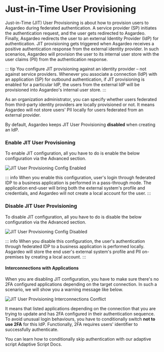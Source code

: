 # Just-in-Time User Provisioning

Just-in-Time (JIT) User Provisioning is about how to provision users to Asgardeo during federated authentication. A
service provider (SP) initiates the authentication request, and the user gets redirected to Asgardeo. Finally, Asgardeo
redirects the user to an external Identity Provider (IdP) for authentication. JIT provisioning gets triggered when
Asgardeo receives a positive authentication response from the external identity provider. In such scenarios, Asgardeo
will provision the user to its internal user store with the user claims (PII) from the authentication response.

::: tip
You configure JIT provisioning against an identity provider – not against service providers. Whenever you
associate a connection (IdP) with an application (SP) for outbound authentication, if JIT provisioning is enabled for a
particular IdP, the users from the external IdP will be provisioned into Asgardeo's internal user store.
:::

As an organization administrator, you can specify whether users federated from third-party identity providers are
locally provisioned or not. It means Asgardeo will not store users' PII locally for users federated from an external
provider.

By default, Asgardeo keeps JIT User Provisioning **disabled** when creating an IdP.

### Enable JIT User Provisioning

To enable JIT configuration, all you have to do is enable the below configuration via the Advanced section.

<img :src="$withBase('/assets/img/references/idp-settings/jit-enabled.png')" alt="JIT User Provisioning Config Enabled">

::: info
When you enable this configuration, user's login through federated IDP to a business application is performed in a
pass-through mode. The application end-user will bring both the external system's profile and credentials, and Asgardeo
will not create a local account for the user.
:::

### Disable JIT User Provisioning

To disable JIT configuration, all you have to do is disable the below configuration via the Advanced section.

<img :src="$withBase('/assets/img/references/idp-settings/jit-disabled.png')" alt="JIT User Provisioning Config Disabled">

::: info
When you disable this configuration, the user's authentication through federated IDP to a business
application is performed locally. Asgardeo will store the end user's external system's profile and PII on-premises by
creating a local account.
:::

#### Interconnections with Applications

When you are disabling JIT configuration, you have to make sure there's no 2FA configured applications depending on
the target connection. In such a scenario, we will show you a warning message like below.

<img :src="$withBase('/assets/img/references/idp-settings/jit-interconnections-conflict.png')" alt="JIT User Provisioning Interconnections Conflict">

It means that listed applications depending on the connection that you are trying to update and has 2FA configured in their
authentication sequence. To avoid unusual login behaviours, you have to conditionally switch **not to use 2FA** for this
IdP. Functionally, 2FA requires users' identifier to successfully authenticate.

You can learn how to conditionally skip authentication with our adaptive script <a :href="$withBase('/references/conditional-auth/api-reference/#execute-a-step')">Adaptive Script Docs</a>.
